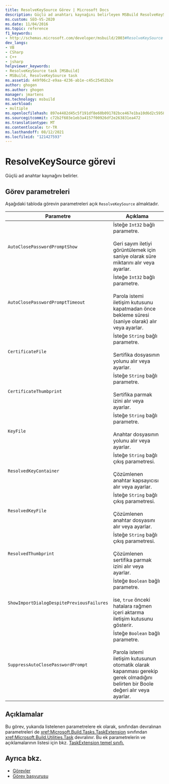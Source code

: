 ```yaml
---
title: ResolveKeySource Görev | Microsoft Docs
description: Güçlü ad anahtarı kaynağını belirleyen MSBuild ResolveKeySource görevinin parametreleri hakkında bilgi edinebilirsiniz.
ms.custom: SEO-VS-2020
ms.date: 11/04/2016
ms.topic: reference
f1_keywords:
- http://schemas.microsoft.com/developer/msbuild/2003#ResolveKeySource
dev_langs:
- VB
- CSharp
- C++
- jsharp
helpviewer_keywords:
- ResolveKeySource task [MSBuild]
- MSBuild, ResolveKeySource task
ms.assetid: 449f06c2-e9aa-4236-ab1e-c45c25452b2e
author: ghogen
ms.author: ghogen
manager: jmartens
ms.technology: msbuild
ms.workload:
- multiple
ms.openlocfilehash: 897e4482d45c5f191df8e60b091782bce467e1ba10d6d2c595856d77ad8d470e
ms.sourcegitcommit: c72b2f603e1eb3a4157f00926df2e263831ea472
ms.translationtype: MT
ms.contentlocale: tr-TR
ms.lasthandoff: 08/12/2021
ms.locfileid: "121427593"
---
```

# <a name="resolvekeysource-task"></a>ResolveKeySource görevi

Güçlü ad anahtar kaynağını belirler.

## <a name="task-parameters"></a>Görev parametreleri

 Aşağıdaki tabloda görevin parametreleri açık `ResolveKeySource` almaktadır.

|Parametre|Açıklama|
|---------------|-----------------|
|`AutoClosePasswordPromptShow`|İsteğe `Int32` bağlı parametre.<br /><br /> Geri sayım iletiyi görüntülemek için saniye olarak süre miktarını alır veya ayarlar.|
|`AutoClosePasswordPromptTimeout`|İsteğe `Int32` bağlı parametre.<br /><br /> Parola istemi iletişim kutusunu kapatmadan önce bekleme süresi (saniye olarak) alır veya ayarlar.|
|`CertificateFile`|İsteğe `String` bağlı parametre.<br /><br /> Sertifika dosyasının yolunu alır veya ayarlar.|
|`CertificateThumbprint`|İsteğe `String` bağlı parametre.<br /><br /> Sertifika parmak izini alır veya ayarlar.|
|`KeyFile`|İsteğe `String` bağlı parametre.<br /><br /> Anahtar dosyasının yolunu alır veya ayarlar.|
|`ResolvedKeyContainer`|İsteğe `String` bağlı çıkış parametresi.<br /><br /> Çözümlenen anahtar kapsayıcısı alır veya ayarlar.|
|`ResolvedKeyFile`|İsteğe `String` bağlı çıkış parametresi.<br /><br /> Çözümlenen anahtar dosyasını alır veya ayarlar.|
|`ResolvedThumbprint`|İsteğe `String` bağlı çıkış parametresi.<br /><br /> Çözümlenen sertifika parmak izini alır veya ayarlar.|
|`ShowImportDialogDespitePreviousFailures`|İsteğe `Boolean` bağlı parametre.<br /><br /> ise, `true` önceki hatalara rağmen içeri aktarma iletişim kutusunu gösterir.|
|`SuppressAutoClosePasswordPrompt`|İsteğe `Boolean` bağlı parametre.<br /><br /> Parola istemi iletişim kutusunun otomatik olarak kapanması gerekip gerek olmadığını belirten bir Boole değeri alır veya ayarlar.|

## <a name="remarks"></a>Açıklamalar

 Bu görev, yukarıda listelenen parametrelere ek olarak, sınıfından devralınan parametreleri de <xref:Microsoft.Build.Tasks.TaskExtension> sınıfından <xref:Microsoft.Build.Utilities.Task> devralınır. Bu ek parametrelerin ve açıklamalarının listesi için bkz. [TaskExtension temel sınıfı.](../msbuild/taskextension-base-class.md)

## <a name="see-also"></a>Ayrıca bkz.

- [Görevler](../msbuild/msbuild-tasks.md)
- [Görev başvurusu](../msbuild/msbuild-task-reference.md)
